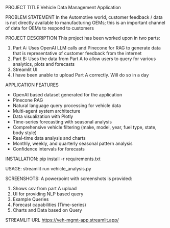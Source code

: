 PROJECT TITLE
Vehicle Data Management Application

PROBLEM STATEMENT
In the Automotive world, customer feedback / data is not directly available to manufacturing OEMs; this is an important channel of data for OEMs to respond to customers

PROJECT DESCRIPTION
This project has been worked upon in two parts:
1. Part A: Uses OpenAI LLM calls and Pinecone for RAG to generate data that is representative of customer feedback from the internet
2. Part B: Uses the data from Part A to allow users to query for various analytics, plots and forecasts
3. Streamlit UI
4. I have been unable to upload Part A correctly. Will do so in a day

APPLICATION FEATURES
- OpenAI based dataset generated for the application
- Pinecone RAG
- Natural language query processing for vehicle data
- Multi-agent system architecture
- Data visualization with Plotly
- Time-series forecasting with seasonal analysis
- Comprehensive vehicle filtering (make, model, year, fuel type, state, body style)
- Real-time data analysis and charts
- Monthly, weekly, and quarterly seasonal pattern analysis
- Confidence intervals for forecasts

INSTALLATION:
pip install -r requirements.txt

USAGE:
streamlit run vehicle_analysis.py

SCREENSHOTS:
A powerpoint with screenshots is provided:
1. Shows csv from part A upload
2. UI for providing NLP based query
3. Example Queries
4. Forecast capabilities (Time-series)
4. Charts and Data based on Query

STREAMLIT URL
https://veh-mgmt-app.streamlit.app/


